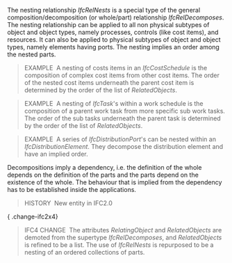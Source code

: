 The nesting relationship _IfcRelNests_ is a special type of the general composition/decomposition (or whole/part) relationship _IfcRelDecomposes_. The nesting relationship can be applied to all non physical subtypes of object and object types, namely processes, controls (like cost items), and resources. It can also be applied to physical subtypes of object and object types, namely elements having ports. The nesting implies an order among the nested parts.

> EXAMPLE&nbsp; A nesting of costs items in an _IfcCostSchedule_ is the composition of complex cost items from other cost items. The order of the nested cost items underneath the parent cost item is determined by the order of the list of _RelatedObjects_.

> EXAMPLE&nbsp; A nesting of _IfcTask_'s within a work schedule is the composition of a parent work task from more specific sub work tasks. The order of the sub tasks underneath the parent task is determined by the order of the list of _RelatedObjects_.

> EXAMPLE&nbsp; A series of _IfcDistributionPort_'s can be nested within an _IfcDistributionElement_. They decompose the distribution element and have an implied order.

Decompositions imply a dependency, i.e. the definition of the whole depends on the definition of the parts and the parts depend on the existence of the whole. The behaviour that is implied from the dependency has to be established inside the applications.

> HISTORY&nbsp; New entity in IFC2.0

{ .change-ifc2x4}
> IFC4 CHANGE&nbsp; The attributes _RelatingObject_ and _RelatedObjects_ are demoted from the supertype _IfcRelDecomposes_, and _RelatedObjects_ is refined to be a list. The use of _IfcRelNests_ is repurposed to be a nesting of an ordered collections of parts.